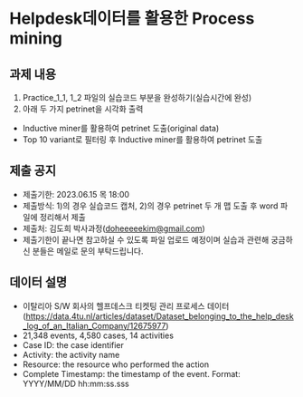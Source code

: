 # Helpdesk데이터를 활용한 Process mining

## 과제 내용
1) Practice_1_1, 1_2 파일의 실습코드 부분을 완성하기(실습시간에 완성)
2) 아래 두 가지 petrinet을 시각화 출력
 - Inductive miner를 활용하여 petrinet 도출(original data) 
 - Top 10 variant로 필터링 후 Inductive miner를 활용하여 petrinet 도출
 
 ## 제출 공지
- 제출기한: 2023.06.15 목 18:00
- 제출방식: 1)의 경우 실습코드 캡처, 2)의 경우 petrinet 두 개 맵 도출 후 word 파일에 정리해서 제출
- 제출처: 김도희 박사과정(doheeeeekim@gmail.com)
- 제출기한이 끝나면 참고하실 수 있도록 파일 업로드 예정이며 실습과 관련해 궁금하신 분들은 메일로 문의 부탁드립니다.

 ## 데이터 설명
 - 이탈리아 S/W 회사의 헬프데스크 티켓팅 관리 프로세스 데이터(https://data.4tu.nl/articles/dataset/Dataset_belonging_to_the_help_desk_log_of_an_Italian_Company/12675977)
 - 21,348 events, 4,580 cases, 14 activities
 - Case ID: the case identifier
 - Activity: the activity name
 - Resource: the resource who performed the action
 - Complete Timestamp: the timestamp of the event. Format: YYYY/MM/DD hh:mm:ss.sss

